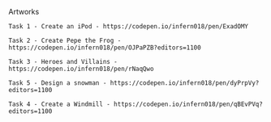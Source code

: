 Artworks

	Task 1 - Create an iPod - https://codepen.io/infern018/pen/ExadOMY

	Task 2 - Create Pepe the Frog - https://codepen.io/infern018/pen/OJPaPZB?editors=1100

	Task 3 - Heroes and Villains - https://codepen.io/infern018/pen/rNaqQwo

	Task 5 - Design a snowman - https://codepen.io/infern018/pen/dyPrpVy?editors=1100
	
	Task 4 - Create a Windmill - https://codepen.io/infern018/pen/qBEvPVq?editors=1100